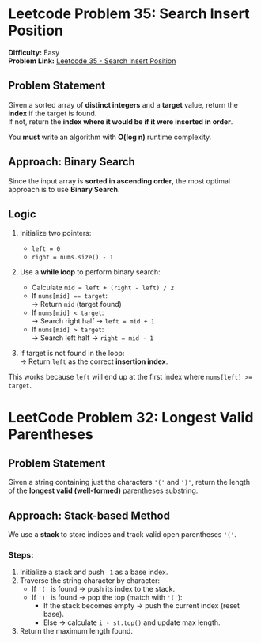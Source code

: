#  Leetcode Problem 35: Search Insert Position

**Difficulty:** Easy  
**Problem Link:** [Leetcode 35 - Search Insert Position](https://leetcode.com/problems/search-insert-position/)

##  Problem Statement

Given a sorted array of **distinct integers** and a **target** value, return the **index** if the target is found.  
If not, return the **index where it would be if it were inserted in order**.

You **must** write an algorithm with **O(log n)** runtime complexity.

## Approach: Binary Search

Since the input array is **sorted in ascending order**, the most optimal approach is to use **Binary Search**.

## Logic

1. Initialize two pointers:
   - `left = 0`
   - `right = nums.size() - 1`

2. Use a **while loop** to perform binary search:
   - Calculate `mid = left + (right - left) / 2`
   - If `nums[mid] == target`:  
     → Return `mid` (target found)
   - If `nums[mid] < target`:  
     → Search right half → `left = mid + 1`
   - If `nums[mid] > target`:  
     → Search left half → `right = mid - 1`

3. If target is not found in the loop:  
   → Return `left` as the correct **insertion index**.

This works because `left` will end up at the first index where `nums[left] >= target`.

# LeetCode Problem 32: Longest Valid Parentheses

##  Problem Statement

Given a string containing just the characters `'('` and `')'`, return the length of the **longest valid (well-formed)** parentheses substring.

##  Approach: Stack-based Method

We use a **stack** to store indices and track valid open parentheses `'('`.

###  Steps:
1. Initialize a stack and push `-1` as a base index.
2. Traverse the string character by character:
   - If `'('` is found → push its index to the stack.
   - If `')'` is found → pop the top (match with `'('`):
     - If the stack becomes empty → push the current index (reset base).
     - Else → calculate `i - st.top()` and update max length.
3. Return the maximum length found.
